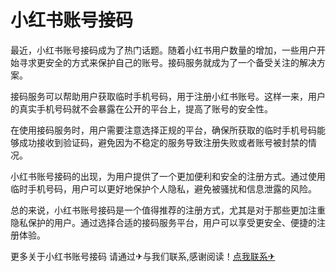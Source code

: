 # 小红书账号接码

最近，小红书账号接码成为了热门话题。随着小红书用户数量的增加，一些用户开始寻求更安全的方式来保护自己的账号。接码服务就成为了一个备受关注的解决方案。

接码服务可以帮助用户获取临时手机号码，用于注册小红书账号。这样一来，用户的真实手机号码就不会暴露在公开的平台上，提高了账号的安全性。

在使用接码服务时，用户需要注意选择正规的平台，确保所获取的临时手机号码能够成功接收到验证码，避免因为不稳定的服务导致注册失败或者账号被封禁的情况。

小红书账号接码的出现，为用户提供了一个更加便利和安全的注册方式。通过使用临时手机号码，用户可以更好地保护个人隐私，避免被骚扰和信息泄露的风险。

总的来说，小红书账号接码是一个值得推荐的注册方式，尤其是对于那些更加注重隐私保护的用户。通过选择合适的接码服务平台，用户可以享受更安全、便捷的注册体验。

更多关于小红书账号接码 请通过✈与我们联系,感谢阅读！[点我联系✈](https://pro.G208.com)